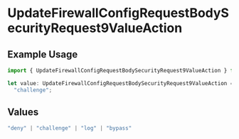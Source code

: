 # UpdateFirewallConfigRequestBodySecurityRequest9ValueAction

## Example Usage

```typescript
import { UpdateFirewallConfigRequestBodySecurityRequest9ValueAction } from "@vercel/sdk/models/operations/updatefirewallconfig.js";

let value: UpdateFirewallConfigRequestBodySecurityRequest9ValueAction =
  "challenge";
```

## Values

```typescript
"deny" | "challenge" | "log" | "bypass"
```